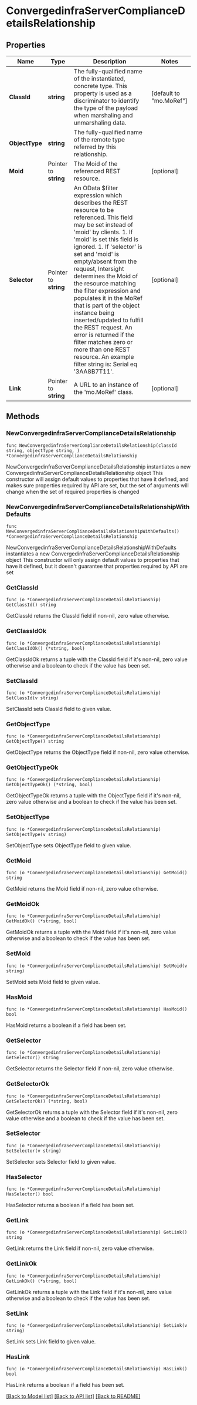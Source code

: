 # ConvergedinfraServerComplianceDetailsRelationship

## Properties

Name | Type | Description | Notes
------------ | ------------- | ------------- | -------------
**ClassId** | **string** | The fully-qualified name of the instantiated, concrete type. This property is used as a discriminator to identify the type of the payload when marshaling and unmarshaling data. | [default to "mo.MoRef"]
**ObjectType** | **string** | The fully-qualified name of the remote type referred by this relationship. | 
**Moid** | Pointer to **string** | The Moid of the referenced REST resource. | [optional] 
**Selector** | Pointer to **string** | An OData $filter expression which describes the REST resource to be referenced. This field may be set instead of &#39;moid&#39; by clients. 1. If &#39;moid&#39; is set this field is ignored. 1. If &#39;selector&#39; is set and &#39;moid&#39; is empty/absent from the request, Intersight determines the Moid of the resource matching the filter expression and populates it in the MoRef that is part of the object instance being inserted/updated to fulfill the REST request. An error is returned if the filter matches zero or more than one REST resource. An example filter string is: Serial eq &#39;3AA8B7T11&#39;. | [optional] 
**Link** | Pointer to **string** | A URL to an instance of the &#39;mo.MoRef&#39; class. | [optional] 

## Methods

### NewConvergedinfraServerComplianceDetailsRelationship

`func NewConvergedinfraServerComplianceDetailsRelationship(classId string, objectType string, ) *ConvergedinfraServerComplianceDetailsRelationship`

NewConvergedinfraServerComplianceDetailsRelationship instantiates a new ConvergedinfraServerComplianceDetailsRelationship object
This constructor will assign default values to properties that have it defined,
and makes sure properties required by API are set, but the set of arguments
will change when the set of required properties is changed

### NewConvergedinfraServerComplianceDetailsRelationshipWithDefaults

`func NewConvergedinfraServerComplianceDetailsRelationshipWithDefaults() *ConvergedinfraServerComplianceDetailsRelationship`

NewConvergedinfraServerComplianceDetailsRelationshipWithDefaults instantiates a new ConvergedinfraServerComplianceDetailsRelationship object
This constructor will only assign default values to properties that have it defined,
but it doesn't guarantee that properties required by API are set

### GetClassId

`func (o *ConvergedinfraServerComplianceDetailsRelationship) GetClassId() string`

GetClassId returns the ClassId field if non-nil, zero value otherwise.

### GetClassIdOk

`func (o *ConvergedinfraServerComplianceDetailsRelationship) GetClassIdOk() (*string, bool)`

GetClassIdOk returns a tuple with the ClassId field if it's non-nil, zero value otherwise
and a boolean to check if the value has been set.

### SetClassId

`func (o *ConvergedinfraServerComplianceDetailsRelationship) SetClassId(v string)`

SetClassId sets ClassId field to given value.


### GetObjectType

`func (o *ConvergedinfraServerComplianceDetailsRelationship) GetObjectType() string`

GetObjectType returns the ObjectType field if non-nil, zero value otherwise.

### GetObjectTypeOk

`func (o *ConvergedinfraServerComplianceDetailsRelationship) GetObjectTypeOk() (*string, bool)`

GetObjectTypeOk returns a tuple with the ObjectType field if it's non-nil, zero value otherwise
and a boolean to check if the value has been set.

### SetObjectType

`func (o *ConvergedinfraServerComplianceDetailsRelationship) SetObjectType(v string)`

SetObjectType sets ObjectType field to given value.


### GetMoid

`func (o *ConvergedinfraServerComplianceDetailsRelationship) GetMoid() string`

GetMoid returns the Moid field if non-nil, zero value otherwise.

### GetMoidOk

`func (o *ConvergedinfraServerComplianceDetailsRelationship) GetMoidOk() (*string, bool)`

GetMoidOk returns a tuple with the Moid field if it's non-nil, zero value otherwise
and a boolean to check if the value has been set.

### SetMoid

`func (o *ConvergedinfraServerComplianceDetailsRelationship) SetMoid(v string)`

SetMoid sets Moid field to given value.

### HasMoid

`func (o *ConvergedinfraServerComplianceDetailsRelationship) HasMoid() bool`

HasMoid returns a boolean if a field has been set.

### GetSelector

`func (o *ConvergedinfraServerComplianceDetailsRelationship) GetSelector() string`

GetSelector returns the Selector field if non-nil, zero value otherwise.

### GetSelectorOk

`func (o *ConvergedinfraServerComplianceDetailsRelationship) GetSelectorOk() (*string, bool)`

GetSelectorOk returns a tuple with the Selector field if it's non-nil, zero value otherwise
and a boolean to check if the value has been set.

### SetSelector

`func (o *ConvergedinfraServerComplianceDetailsRelationship) SetSelector(v string)`

SetSelector sets Selector field to given value.

### HasSelector

`func (o *ConvergedinfraServerComplianceDetailsRelationship) HasSelector() bool`

HasSelector returns a boolean if a field has been set.

### GetLink

`func (o *ConvergedinfraServerComplianceDetailsRelationship) GetLink() string`

GetLink returns the Link field if non-nil, zero value otherwise.

### GetLinkOk

`func (o *ConvergedinfraServerComplianceDetailsRelationship) GetLinkOk() (*string, bool)`

GetLinkOk returns a tuple with the Link field if it's non-nil, zero value otherwise
and a boolean to check if the value has been set.

### SetLink

`func (o *ConvergedinfraServerComplianceDetailsRelationship) SetLink(v string)`

SetLink sets Link field to given value.

### HasLink

`func (o *ConvergedinfraServerComplianceDetailsRelationship) HasLink() bool`

HasLink returns a boolean if a field has been set.


[[Back to Model list]](../README.md#documentation-for-models) [[Back to API list]](../README.md#documentation-for-api-endpoints) [[Back to README]](../README.md)


